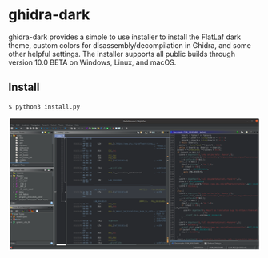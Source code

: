 # ghidra-dark

ghidra-dark provides a simple to use installer to install the FlatLaf dark theme, custom colors for disassembly/decompilation in Ghidra, and some other helpful settings. The installer supports all public builds through version 10.0 BETA on Windows, Linux, and macOS.

## Install

```
$ python3 install.py
```

![](ghidra-dark.png)
